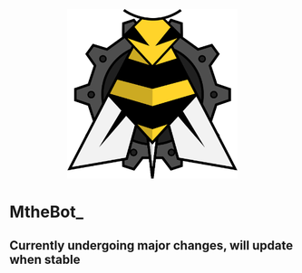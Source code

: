 <p style="text-align: center">
    <img src='./assets/logo.png' width='300px' height='300px'/>
    <h1>MtheBot_</h1>
</p>

## Currently undergoing major changes, will update when stable
